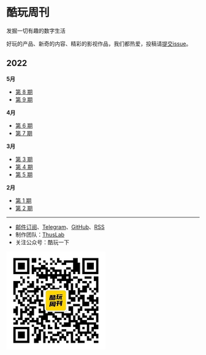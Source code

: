 # 酷玩周刊
发掘一切有趣的数字生活

好玩的产品、新奇的内容、精彩的影视作品，我们都热爱，投稿请[提交issue](https://github.com/lvwzhen/coldplay-weekly/issues)。

## 2022

**5月**

- [第 8 期](doc/issue-8.md)
- [第 9 期](doc/issue-9.md)

**4月**

- [第 6 期](doc/issue-6.md)
- [第 7 期](doc/issue-7.md)

**3月**

- [第 3 期](doc/issue-3.md)
- [第 4 期](doc/issue-4.md)
- [第 5 期](doc/issue-5.md)

**2月**

- [第 1 期](doc/issue-1.md)
- [第 2 期](doc/issue-2.md)

---

- [邮件订阅](https://www.getrevue.co/profile/coldplay-weekly)、[Telegram](https://t.me/ColdplayWeekly)、[GitHub](https://github.com/lvwzhen/coldplay-weekly)、[RSS](https://rsshub.app/telegram/channel/ColdplayWeekly)
- 制作团队：[ThusLab](https://thuscn.com/lab/)
- 关注公众号：酷玩一下

![](doc/asset/2022/img2022022203.jpg)